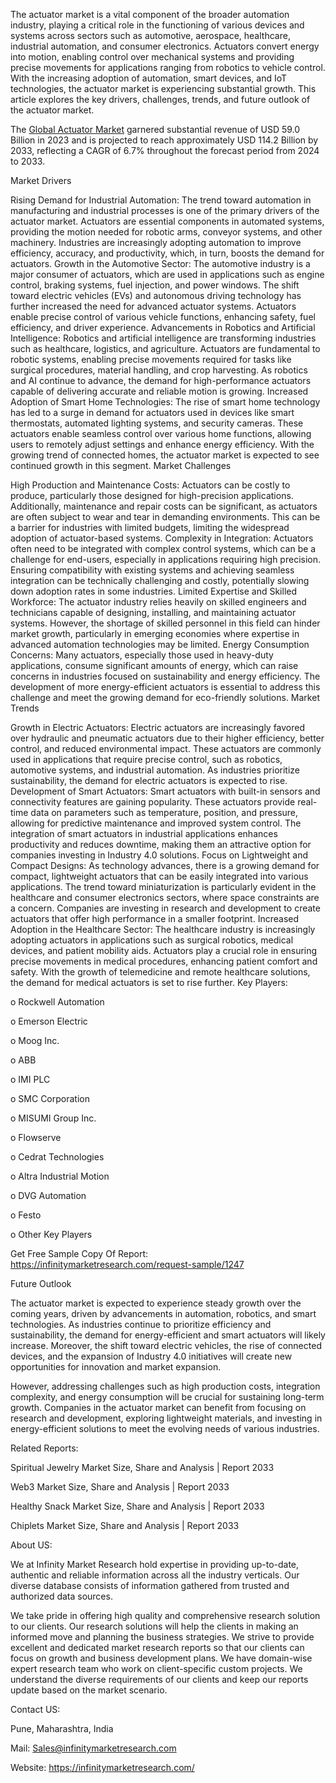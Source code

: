 The actuator market is a vital component of the broader automation industry, playing a critical role in the functioning of various devices and systems across sectors such as automotive, aerospace, healthcare, industrial automation, and consumer electronics. Actuators convert energy into motion, enabling control over mechanical systems and providing precise movements for applications ranging from robotics to vehicle control. With the increasing adoption of automation, smart devices, and IoT technologies, the actuator market is experiencing substantial growth. This article explores the key drivers, challenges, trends, and future outlook of the actuator market.

The [Global Actuator Market](https://infinitymarketresearch.com/actuator-market/1247) garnered substantial revenue of USD 59.0 Billion in 2023 and is projected to reach approximately USD 114.2 Billion by 2033, reflecting a CAGR of 6.7% throughout the forecast period from 2024 to 2033. 

Market Drivers

Rising Demand for Industrial Automation: The trend toward automation in manufacturing and industrial processes is one of the primary drivers of the actuator market. Actuators are essential components in automated systems, providing the motion needed for robotic arms, conveyor systems, and other machinery. Industries are increasingly adopting automation to improve efficiency, accuracy, and productivity, which, in turn, boosts the demand for actuators.
Growth in the Automotive Sector: The automotive industry is a major consumer of actuators, which are used in applications such as engine control, braking systems, fuel injection, and power windows. The shift toward electric vehicles (EVs) and autonomous driving technology has further increased the need for advanced actuator systems. Actuators enable precise control of various vehicle functions, enhancing safety, fuel efficiency, and driver experience.
Advancements in Robotics and Artificial Intelligence: Robotics and artificial intelligence are transforming industries such as healthcare, logistics, and agriculture. Actuators are fundamental to robotic systems, enabling precise movements required for tasks like surgical procedures, material handling, and crop harvesting. As robotics and AI continue to advance, the demand for high-performance actuators capable of delivering accurate and reliable motion is growing.
Increased Adoption of Smart Home Technologies: The rise of smart home technology has led to a surge in demand for actuators used in devices like smart thermostats, automated lighting systems, and security cameras. These actuators enable seamless control over various home functions, allowing users to remotely adjust settings and enhance energy efficiency. With the growing trend of connected homes, the actuator market is expected to see continued growth in this segment.
Market Challenges

High Production and Maintenance Costs: Actuators can be costly to produce, particularly those designed for high-precision applications. Additionally, maintenance and repair costs can be significant, as actuators are often subject to wear and tear in demanding environments. This can be a barrier for industries with limited budgets, limiting the widespread adoption of actuator-based systems.
Complexity in Integration: Actuators often need to be integrated with complex control systems, which can be a challenge for end-users, especially in applications requiring high precision. Ensuring compatibility with existing systems and achieving seamless integration can be technically challenging and costly, potentially slowing down adoption rates in some industries.
Limited Expertise and Skilled Workforce: The actuator industry relies heavily on skilled engineers and technicians capable of designing, installing, and maintaining actuator systems. However, the shortage of skilled personnel in this field can hinder market growth, particularly in emerging economies where expertise in advanced automation technologies may be limited.
Energy Consumption Concerns: Many actuators, especially those used in heavy-duty applications, consume significant amounts of energy, which can raise concerns in industries focused on sustainability and energy efficiency. The development of more energy-efficient actuators is essential to address this challenge and meet the growing demand for eco-friendly solutions.
Market Trends

Growth in Electric Actuators: Electric actuators are increasingly favored over hydraulic and pneumatic actuators due to their higher efficiency, better control, and reduced environmental impact. These actuators are commonly used in applications that require precise control, such as robotics, automotive systems, and industrial automation. As industries prioritize sustainability, the demand for electric actuators is expected to rise.
Development of Smart Actuators: Smart actuators with built-in sensors and connectivity features are gaining popularity. These actuators provide real-time data on parameters such as temperature, position, and pressure, allowing for predictive maintenance and improved system control. The integration of smart actuators in industrial applications enhances productivity and reduces downtime, making them an attractive option for companies investing in Industry 4.0 solutions.
Focus on Lightweight and Compact Designs: As technology advances, there is a growing demand for compact, lightweight actuators that can be easily integrated into various applications. The trend toward miniaturization is particularly evident in the healthcare and consumer electronics sectors, where space constraints are a concern. Companies are investing in research and development to create actuators that offer high performance in a smaller footprint.
Increased Adoption in the Healthcare Sector: The healthcare industry is increasingly adopting actuators in applications such as surgical robotics, medical devices, and patient mobility aids. Actuators play a crucial role in ensuring precise movements in medical procedures, enhancing patient comfort and safety. With the growth of telemedicine and remote healthcare solutions, the demand for medical actuators is set to rise further.
Key Players:

o   Rockwell Automation

o   Emerson Electric

o   Moog Inc.

o   ABB

o   IMI PLC

o   SMC Corporation

o   MISUMI Group Inc.

o   Flowserve

o   Cedrat Technologies

o   Altra Industrial Motion

o   DVG Automation

o   Festo

o   Other Key Players

Get Free Sample Copy Of Report: https://infinitymarketresearch.com/request-sample/1247

Future Outlook

The actuator market is expected to experience steady growth over the coming years, driven by advancements in automation, robotics, and smart technologies. As industries continue to prioritize efficiency and sustainability, the demand for energy-efficient and smart actuators will likely increase. Moreover, the shift toward electric vehicles, the rise of connected devices, and the expansion of Industry 4.0 initiatives will create new opportunities for innovation and market expansion.

However, addressing challenges such as high production costs, integration complexity, and energy consumption will be crucial for sustaining long-term growth. Companies in the actuator market can benefit from focusing on research and development, exploring lightweight materials, and investing in energy-efficient solutions to meet the evolving needs of various industries.

Related Reports:

Spiritual Jewelry Market Size, Share and Analysis | Report 2033

Web3 Market Size, Share and Analysis | Report 2033

Healthy Snack Market Size, Share and Analysis | Report 2033

Chiplets Market Size, Share and Analysis | Report 2033

About US:

We at Infinity Market Research hold expertise in providing up-to-date, authentic and reliable information across all the industry verticals. Our diverse database consists of information gathered from trusted and authorized data sources.

We take pride in offering high quality and comprehensive research solution to our clients. Our research solutions will help the clients in making an informed move and planning the business strategies. We strive to provide excellent and dedicated market research reports so that our clients can focus on growth and business development plans. We have domain-wise expert research team who work on client-specific custom projects. We understand the diverse requirements of our clients and keep our reports update based on the market scenario.

Contact US:

Pune, Maharashtra, India

Mail: Sales@infinitymarketresearch.com

Website: https://infinitymarketresearch.com/

